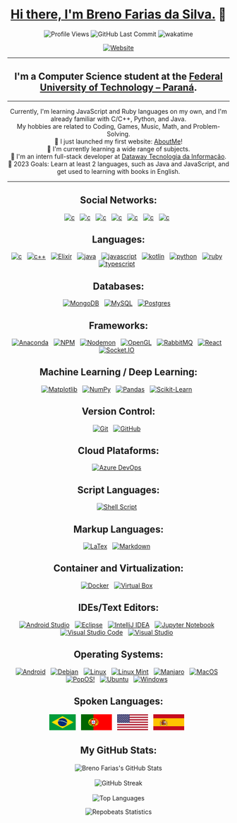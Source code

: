 <div align="center">

# [Hi there, I'm Breno Farias da Silva.](https://brenofarias2.wixsite.com/aboutme) 👋

</div>

<div align="center">

![Profile Views](https://komarev.com/ghpvc/?username=BrenoFariasdaSilva&label=Profile%20views&color=0e75b6&style=flat)
![GitHub Last Commit](https://img.shields.io/github/last-commit/BrenoFariasdaSilva/BrenoFariasdaSilva)
![wakatime](https://wakatime.com/badge/github/BrenoFariasdaSilva/BrenoFariasdaSilva.svg)

</div>

<p align="center">
  <a href="https://brenofarias2.wixsite.com/aboutme"><img src="https://img.shields.io/website?label=BrenoFarias.AboutMe&style=for-the-badge&url=https%3A%2F%2Fcodestackr.com" alt="Website"></a>
</p>

<div align="center">

---

## I'm a Computer Science student at the [Federal University of Technology – Paraná](https://pt.wikipedia.org/wiki/Universidade_Tecnol%C3%B3gica_Federal_do_Paran%C3%A1).

---

Currently, I'm learning JavaScript and Ruby languages on my own, and I'm already familiar with C/C++, Python, and Java.  
My hobbies are related to Coding, Games, Music, Math, and Problem-Solving.  
🔭 I just launched my first website: [AboutMe](https://brenofarias2.wixsite.com/aboutme)!  
🌱 I'm currently learning a wide range of subjects.  
👯 I'm an intern full-stack developer at [Dataway Tecnologia da Informação](https://www.linkedin.com/company/datawayti/mycompany/).  
🥅 2023 Goals: Learn at least 2 languages, such as Java and JavaScript, and get used to learning with books in English.  

---

## Social Networks:
<div>
  <p align="center">
    <a href="https://brenofarias2.wixsite.com/aboutme"><img alt="c" height="30" width="140" src="https://img.shields.io/badge/Google%20Chrome-4285F4?style=for-the-badge&logo=GoogleChrome&logoColor=white"></a>
    &nbsp;
    <a href="mailto:breno.vicio78@gmail.com"><img alt="c" height="30" width="100" src="https://img.shields.io/badge/Gmail-D14836?style=for-the-badge&logo=gmail&logoColor=white"></a>
    &nbsp; 
    <a href="https://www.instagram.com/brenofdsilva/"><img alt="c" height="30" width="130" src="https://img.shields.io/badge/Instagram-%23E4405F.svg?style=for-the-badge&logo=Instagram&logoColor=white"></a>
    &nbsp;    
<a href="https://www.linkedin.com/in/breno-farias-da-silva-79641698"><img alt="c" height="30" width="120" src="https://img.shields.io/badge/linkedin-%230077B5.svg?style=for-the-badge&logo=linkedin&logoColor=white"></a>
    &nbsp;    
<a href="https://www.twitch.tv/brenovicio1"><img alt="c" height="30" width="100" src="https://img.shields.io/badge/Twitch-%239146FF.svg?style=for-the-badge&logo=Twitch&logoColor=white"></a>
    &nbsp;    
<a href="https://twitter.com/BrenoFariasUser"><img alt="c" height="30" width="120" src="https://img.shields.io/badge/Twitter-%231DA1F2.svg?style=for-the-badge&logo=Twitter&logoColor=white"></a>
    &nbsp;    
<a href="https://www.youtube.com/@brenovicio1/featured"><img alt="c" height="30" width="120" src="https://img.shields.io/badge/YouTube-%23FF0000.svg?style=for-the-badge&logo=YouTube&logoColor=white"></a>
    &nbsp;
  </p>
</div>
  
## Languages:
<div>
  <p align="center">
    <a href="#"><img alt="c" height="36" width="64" src="https://img.shields.io/badge/c-%2300599C.svg?style=for-the-badge&logo=c&logoColor=white"></a>
    &nbsp;
    <a href="#"><img alt="c++" height="36" width="85" src="https://img.shields.io/badge/c++-%2300599C.svg?style=for-the-badge&logo=c%2B%2B&logoColor=white"></a>
    &nbsp;
    <a href="#"><img alt="Elixir" height="36" width="90" src="https://img.shields.io/badge/elixir-%234B275F.svg?style=for-the-badge&logo=elixir&logoColor=white"></a>
    &nbsp;
    <a href="#"><img alt="java" height="36" width="100" src="https://img.shields.io/badge/java-%23ED8B00.svg?style=for-the-badge&logo=openjdk&logoColor=white"></a>
    &nbsp;
    <a href="#"><img alt="javascript" height="36" width="150" src="https://img.shields.io/badge/javascript-%23323330.svg?style=for-the-badge&logo=javascript&logoColor=%23F7DF1E"></a>
    &nbsp;
    <a href="#"><img alt="kotlin" height="36" width="100" src="https://img.shields.io/badge/kotlin-%237F52FF.svg?style=for-the-badge&logo=kotlin&logoColor=white"></a>
    &nbsp;
    <a href="#"><img alt="python" height="36" width="100" src="https://img.shields.io/badge/python-3670A0?style=for-the-badge&logo=python&logoColor=ffdd54"></a>
    &nbsp;
    <a href="#"><img alt="ruby" height="36" width="90" src="https://img.shields.io/badge/ruby-%23CC342D.svg?style=for-the-badge&logo=ruby&logoColor=white"></a>
    &nbsp;
    <a href="#"><img alt="typescript" height="36" width="140" src="https://img.shields.io/badge/typescript-%23007ACC.svg?style=for-the-badge&logo=typescript&logoColor=white"></a>
    &nbsp;
  </p>
</div>

## Databases:
<div>
  <p align="center">
    <a href="#"><img alt="MongoDB" height="36" width="120" src="https://img.shields.io/badge/MongoDB-%234ea94b.svg?style=for-the-badge&logo=mongodb&logoColor=white"></a>
    &nbsp;
    <a href="#"><img alt="MySQL" height="36" width="120" src="https://img.shields.io/badge/mysql-%2300f.svg?style=for-the-badge&logo=mysql&logoColor=white"></a>
    &nbsp;
    <a href="#"><img alt="Postgres" height="36" width="120" src="https://img.shields.io/badge/postgres-%23316192.svg?style=for-the-badge&logo=postgresql&logoColor=white"></a>
    &nbsp;
  </p>
</div>

## Frameworks:
<div>
  <p align="center">
    <a href="#"><img alt="Anaconda" height="36" width="120" src="https://img.shields.io/badge/Anaconda-%2344A833.svg?style=for-the-badge&logo=anaconda&logoColor=white"></a>
    &nbsp;
    <a href="#"><img alt="NPM" height="36" width="100" src="https://img.shields.io/badge/NPM-%23CB3837.svg?style=for-the-badge&logo=npm&logoColor=white"></a>
    &nbsp;
    <a href="#"><img alt="Nodemon" height="36" width="120" src="https://img.shields.io/badge/NODEMON-%23323330.svg?style=for-the-badge&logo=nodemon&logoColor=%BBDEAD"></a>
    &nbsp;
    <a href="#"><img alt="OpenGL" height="36" width="110" src="https://img.shields.io/badge/OpenGL-%23FFFFFF.svg?style=for-the-badge&logo=opengl"></a>
    &nbsp;
    <a href="#"><img alt="RabbitMQ" height="36" width="120" src="https://img.shields.io/badge/Rabbitmq-FF6600?style=for-the-badge&logo=rabbitmq&logoColor=white"></a>
    &nbsp;
    <a href="#"><img alt="React" height="36" width="100" src="https://img.shields.io/badge/react-%2320232a.svg?style=for-the-badge&logo=react&logoColor=%2361DAFB"></a>
    &nbsp;
    <a href="#"><img alt="Socket.IO" height="36" width="130" src="https://img.shields.io/badge/Socket.io-black?style=for-the-badge&logo=socket.io&badgeColor=010101"></a>
    &nbsp;
  </p>
</div>

## Machine Learning / Deep Learning:
<div>
  <p align="center">
    <a href="#"><img alt="Matplotlib" height="36" width="120" src="https://img.shields.io/badge/Matplotlib-%23ffffff.svg?style=for-the-badge&logo=Matplotlib&logoColor=black"></a>
    &nbsp;
    <a href="#"><img alt="NumPy" height="36" width="120" src="https://img.shields.io/badge/numpy-%23013243.svg?style=for-the-badge&logo=numpy&logoColor=white"></a>
    &nbsp;
    <a href="#"><img alt="Pandas" height="36" width="120" src="https://img.shields.io/badge/pandas-%23150458.svg?style=for-the-badge&logo=pandas&logoColor=white"></a>
    &nbsp;
    <a href="#"><img alt="Scikit-Learn" height="36" width="150" src="https://img.shields.io/badge/scikit--learn-%23F7931E.svg?style=for-the-badge&logo=scikit-learn&logoColor=white"></a>
    &nbsp;
  </p>
</div>

## Version Control:
<div>
  <p align="center">
    <a href="#"><img alt="Git" height="36" width="90" src="https://img.shields.io/badge/git-%23F05033.svg?style=for-the-badge&logo=git&logoColor=white"></a>
    &nbsp;
    <a href="#"><img alt="GitHub" height="36" width="120" src="https://img.shields.io/badge/github-%23121011.svg?style=for-the-badge&logo=github&logoColor=white"></a>
    &nbsp;
  </p>
</div>

## Cloud Plataforms:
<div>
  <p align="center">
    <a href="#"><img alt="Azure DevOps" height="36" width="150" src="https://img.shields.io/badge/Azure_DevOps-0078D7?style=for-the-badge&logo=azure-devops&logoColor=white"></a>
    &nbsp;
  </p>
</div>

## Script Languages:
<div>
  <p align="center">
    <a href="#"><img alt="Shell Script" height="36" width="140" src="https://img.shields.io/badge/shell_script-%23121011.svg?style=for-the-badge&logo=gnu-bash&logoColor=white"></a>
    &nbsp;
  </p>
</div>

## Markup Languages:
<div>
  <p align="center">
    <a href="#"><img alt="LaTex" height="36" width="90" src="https://img.shields.io/badge/latex-%23008080.svg?style=for-the-badge&logo=latex&logoColor=white"></a>
    &nbsp;
    <a href="#"><img alt="Markdown" height="36" width="140" src="https://img.shields.io/badge/markdown-%23000000.svg?style=for-the-badge&logo=markdown&logoColor=white"></a>
    &nbsp;
  </p>
</div>

## Container and Virtualization:
<div>
  <p align="center">
    <a href="#"><img alt="Docker" height="36" width="120" src="https://img.shields.io/badge/docker-%230db7ed.svg?style=for-the-badge&logo=docker&logoColor=white"></a>
    &nbsp;
     <a href="#"><img alt="Virtual Box" height="36" width="150" src="https://img.shields.io/badge/VirtualBox-21416b?style=for-the-badge&logo=VirtualBox&logoColor=white"></a>
    &nbsp;
  </p>
</div>

## IDEs/Text Editors:
<div>
  <p align="center">
    <a href="#"><img alt="Android Studio" height="36" width="160" src="https://img.shields.io/badge/Android%20Studio-3DDC84.svg?style=for-the-badge&logo=android-studio&logoColor=white"></a>
    &nbsp;
    <a href="#"><img alt="Eclipse" height="36" width="120" src="https://img.shields.io/badge/Eclipse-FE7A16.svg?style=for-the-badge&logo=Eclipse&logoColor=white"></a>
    &nbsp;
    <a href="#"><img alt="IntelliJ IDEA" height="36" width="160" src="https://img.shields.io/badge/IntelliJIDEA-000000.svg?style=for-the-badge&logo=intellij-idea&logoColor=white"></a>
    &nbsp;
    <a href="#"><img alt="Jupyter Notebook" height="36" width="120" src="https://img.shields.io/badge/jupyter-%23FA0F00.svg?style=for-the-badge&logo=jupyter&logoColor=white"></a>
    &nbsp;
    <a href="#"><img alt="Visual Studio Code" height="36" width="220" src="https://img.shields.io/badge/Visual%20Studio%20Code-0078d7.svg?style=for-the-badge&logo=visual-studio-code&logoColor=white"></a>
    &nbsp;
    <a href="#"><img alt="Visual Studio" height="36" width="180" src="https://img.shields.io/badge/Visual%20Studio-5C2D91.svg?style=for-the-badge&logo=visual-studio&logoColor=white"></a>
    &nbsp;
  </p>
</div>

## Operating Systems:
<div>
  <p align="center">
    <a href="#"><img alt="Android" height="36" width="120" src="https://img.shields.io/badge/Android-3DDC84?style=for-the-badge&logo=android&logoColor=white"></a>
    &nbsp;
    <a href="#"><img alt="Debian" height="36" width="120" src="https://img.shields.io/badge/Debian-D70A53?style=for-the-badge&logo=debian&logoColor=white"></a>
    &nbsp;
    <a href="#"><img alt="Linux" height="36" width="120" src="https://img.shields.io/badge/Linux-FCC624?style=for-the-badge&logo=linux&logoColor=black"></a>
    &nbsp;
    <a href="#"><img alt="Linux Mint" height="36" width="140" src="https://img.shields.io/badge/Linux%20Mint-87CF3E?style=for-the-badge&logo=Linux%20Mint&logoColor=white"></a>
    &nbsp;
    <a href="#"><img alt="Manjaro" height="36" width="130" src="https://img.shields.io/badge/Manjaro-35BF5C?style=for-the-badge&logo=Manjaro&logoColor=white"></a>
    &nbsp;
    <a href="#"><img alt="MacOS" height="36" width="120" src="https://img.shields.io/badge/mac%20os-000000?style=for-the-badge&logo=macos&logoColor=F0F0F0"></a>
    &nbsp;
    <a href="#"><img alt="PopOS!" height="36" width="120" src="https://img.shields.io/badge/Pop!_OS-48B9C7?style=for-the-badge&logo=Pop!_OS&logoColor=white"></a>
    &nbsp;
    <a href="#"><img alt="Ubuntu" height="36" width="120" src="https://img.shields.io/badge/Ubuntu-E95420?style=for-the-badge&logo=ubuntu&logoColor=white"></a>
    &nbsp;
    <a href="#"><img alt="Windows" height="36" width="130" src="https://img.shields.io/badge/Windows-0078D6?style=for-the-badge&logo=windows&logoColor=white"></a>
    &nbsp;
  </p>
</div>

## Spoken Languages:

<div>
  <p align="center">
    <a href="#"><img alt="Brazilian Portuguese" height="36" width="60" src="https://github.com/hampusborgos/country-flags/blob/main/svg/br.svg"></a>
    &nbsp;
	 <a href="#"><img alt="European Portuguese" height="36" width="70" src="https://github.com/hampusborgos/country-flags/blob/main/svg/pt.svg"></a>
    &nbsp;
	 <a href="#"><img alt="American English" height="36" width="70" src="https://github.com/hampusborgos/country-flags/blob/main/svg/us.svg"></a>
    &nbsp;
	 <a href="#"><img alt="Spanish" height="36" width="70" src="https://github.com/hampusborgos/country-flags/blob/main/svg/es.svg"></a>
    &nbsp;
  </p>
</div>
  
## My GitHub Stats:  
<div align="center">
    <img align="center" alt="Breno Farias's GitHub Stats" src="https://github-readme-stats.vercel.app/api?username=BrenoFariasdaSilva&show_icons=true&hide_border=true&count_private=true&theme=tokyonight&card_width=500" />
    <br /><br />
    <img alt="GitHub Streak" src="http://github-readme-streak-stats.herokuapp.com?user=BrenoFariasdaSilva&theme=black-ice" />
    <br /><br />
    <img alt="Top Languages" src="https://github-readme-stats.vercel.app/api/top-langs/?username=brenofariasdasilva&layout=compact&langs_count=100&bg_color=000000&text_color=ffffff&card_width=500&align=center" />
 </div>

<!--  ![snake gif](https://github.com/BrenoFariasdaSilva/BrenoFariasdaSilva/blob/output/github-contribution-grid-snake.gif) -->

<div align="center">

![Repobeats Statistics](https://repobeats.axiom.co/api/embed/718c16f4807191323ef1ca555a136cf410c6f85d.svg "Repobeats analytics image")

</div>

